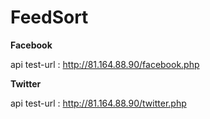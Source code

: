 # FeedSort

**Facebook**

api test-url : http://81.164.88.90/facebook.php


**Twitter**

api test-url : http://81.164.88.90/twitter.php
